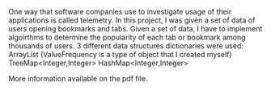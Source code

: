 One way that software companies use to investigate usage of their applications is called telemetry.
In this project, I was given a set of data of users opening bookmarks and tabs. 
Given a set of data, I have to implement algoirthms to determine the popularity of each tab or bookmark among thousands of users. 
3 different data structures dictionaries were used: 
ArrayList<ValueFrequency> (ValueFrequency is a type of object that I created myself)
TreeMap<Integer,Integer>
HashMap<Integer,Integer>

More information available on the pdf file.
